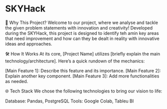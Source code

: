 # SKYHack

🎯 Why This Project?
Welcome to our project, where we analyse and tackle the given problem statements with innovation and creativity! Developed during the SKYHack, this project is designed to identify teh amin key areas that need improvement and how can they be dealt in reality with innovative ideas and approaches.

🛠️ How It Works
At its core, [Project Name] utilizes [briefly explain the main technology/architecture]. Here’s a quick rundown of the mechanics:

[Main Feature 1]: Describe this feature and its importance.
[Main Feature 2]: Explain another key component.
[Main Feature 3]: Add more functionalities as needed.

🌐 Tech Stack
We chose the following technologies to bring our vision to life:

Database: Pandas, PostgreSQL
Tools: Google Colab, Tableu BI
